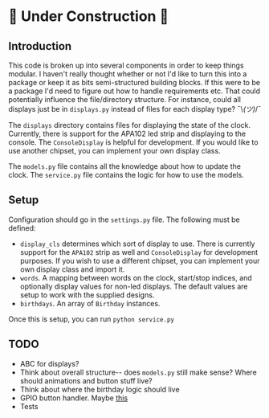 # :construction: Under Construction :construction:

## Introduction
This code is broken up into several components in order to keep things modular. I haven't really thought whether or not I'd like to turn this into a package or keep it as bits semi-structured building blocks. If this were to be a package I'd need to figure out how to handle requirements etc. That could potentially influence the file/directory structure. For instance, could all displays just be in `displays.py` instead of files for each display type? ¯\\_(ツ)_/¯

The `displays` directory contains files for displaying the state of the clock. Currently, there is support for the APA102 led strip and displaying to the console. The `ConsoleDisplay` is helpful for development. If you would like to use another chipset, you can implement your own display class.

The `models.py` file contains all the knowledge about how to update the clock. The `service.py` file contains the logic for how to use the models.

## Setup
Configuration should go in the `settings.py` file. The following must be defined:

* `display_cls` determines which sort of display to use. There is currently support for the `APA102` strip as well and `ConsoleDisplay` for development purposes. If you wish to use a different chipset, you can implement your own display class and import it.
* `words`. A mapping between words on the clock, start/stop indices, and optionally display values for non-led displays. The default values are setup to work with the supplied designs.
* `birthdays`. An array of `Birthday` instances.

Once this is setup, you can run `python service.py`


## TODO
* ABC for displays?
* Think about overall structure-- does `models.py` still make sense? Where should animations and button stuff live?
* Think about where the birthday logic should live
* GPIO button handler. Maybe [this](https://github.com/gpiozero/gpiozero)
* Tests